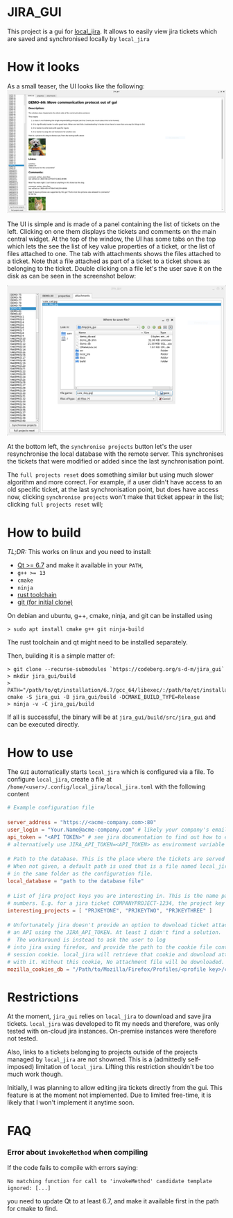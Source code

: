 JIRA_GUI
=======

This project is a gui for [local_jira](https://codeberg.org/s-d-m/local_jira). It allows to easily view jira tickets which
are saved and synchronised locally by `local_jira`

How it looks
=====

As a small teaser, the UI looks like the following:
![main ui](./docs/ticket_example.png)

The UI is simple and is made of a panel containing the list of tickets on the left. Clicking on one them displays the tickets and
comments on the main central widget. At the top of the window, the UI has some tabs on the top which lets the see the list of key
value properties of a ticket, or the list of files attached to one. The tab with attachments shows the files attached to a ticket.
Note that a file attached as part of a ticket to a ticket shows as belonging to the ticket. Double clicking on a file let's the
user save it on the disk as can be seen in the screenshot below:

![attachment tab](./docs/save_file.png)

At the bottom left, the `synchronise projects` button let's the user resynchronise the local database with the remote server.
This synchronises the tickets that were modified or added since the last synchronisation point.

The `full projects reset` does something similar but using much slower algorithm and more correct. For example, if a user
didn't have access to an old specific ticket, at the last synchronisation point, but does have access now, clicking 
`synchronise projects` won't make that ticket appear in the list; clicking `full projects reset` will;

How to build
=====

*TL;DR:*
This works on linux and you need to install:
- [Qt >= 6.7](https://www.qt.io/download-open-source) and make it available in your `PATH`,
- `g++ >= 13`
- `cmake`
- `ninja`
- [rust toolchain](https://www.rust-lang.org/tools/install)
- [git (for initial clone)](https://git-scm.com/book/en/v2/Getting-Started-Installing-Git)

On debian and ubuntu, g++, cmake, ninja, and git can be installed using
```shell
> sudo apt install cmake g++ git ninja-build
```
The rust toolchain and qt might need to be installed separately.

Then, building it is a simple matter of:
```shell
> git clone --recurse-submodules `https://codeberg.org/s-d-m/jira_gui`
> mkdir jira_gui/build
> PATH="/path/to/qt/installation/6.7/gcc_64/libexec/:/path/to/qt/installation/6.7/gcc_64/libexec/:${PATH}" cmake -S jira_gui -B jira_gui/build -DCMAKE_BUILD_TYPE=Release
> ninja -v -C jira_gui/build
```
If all is successful, the binary will be at `jira_gui/build/src/jira_gui` and can be executed directly.

How to use
=====

The `GUI` automatically starts `local_jira` which is configured via a file. To configure `local_jira`, create a file
at `/home/<user>/.config/local_jira/local_jira.toml` with the following content

```toml
# Example configuration file

server_address = "https://<acme-company.com>:80"
user_login = "Your.Name@acme-company.com" # likely your company's email address
api_token = "<API TOKEN>" # see jira documentation to find out how to export it
# alternatively use JIRA_API_TOKEN=<API_TOKEN> as environment variable to pass the token

# Path to the database. This is the place where the tickets are served locally.
# When not given, a default path is used that is a file named local_jira.sqlite
# in the same folder as the configuration file.
local_database = "path to the database file"

# List of jira project keys you are interesting in. This is the name part in the jira ticket
# numbers. E.g. for a jira ticket COMPANYPROJECT-1234, the project key is COMPANYPROJECT
interesting_projects = [ "PRJKEYONE", "PRJKEYTWO", "PRJKEYTHREE" ]

# Unfortunately jira doesn't provide an option to download ticket attachments through
# an API using the JIRA_API_TOKEN. At least I didn't find a solution.
#  The workaround is instead to ask the user to log
# into jira using firefox, and provide the path to the cookie file containing the tenant
# session cookie. local_jira will retrieve that cookie and download attachment files
# with it. Without this cookie, No attachment file will be downloaded.
mozilla_cookies_db = "/Path/to/Mozilla/Firefox/Profiles/<profile key>/cookies.sqlite"
```

Restrictions
===

At the moment, `jira_gui` relies on `local_jira` to download and save jira tickets. `local_jira` was developed to fit my
needs and therefore, was only tested with on-cloud jira instances. On-premise instances were therefore not tested.

Also, links to a tickets belonging to projects outside of the projects managed by `local_jira` are not showned. This is
a (admittedly self-imposed) limitation of `local_jira`. Lifting this restriction shouldn't be too much work though.

Initially, I was planning to allow editing jira tickets directly from the gui. This feature is at the moment not
implemented. Due to limited free-time, it is likely that I won't implement it anytime soon.

FAQ
====

### Error about `invokeMethod` when compiling
If the code fails to compile with errors saying:

```
No matching function for call to 'invokeMethod' candidate template ignored: [...]
```

you need to update Qt to at least 6.7, and make it available first in the path for cmake to find.
